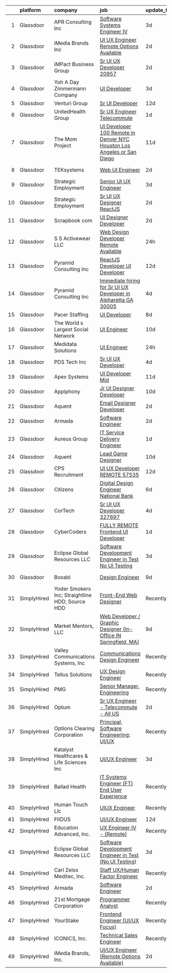 

|    | platform    | company                                         | job                                                                                                                                                                                                                                                                                                                                                                                                                                                                                                                                                                                                                                                                                                                                                                                                                                                                                                                                                                                                                                                                                                                                                                                                                                                                                                                                                                                                                                                    | update_time   | location         |
|---:|:------------|:------------------------------------------------|:-------------------------------------------------------------------------------------------------------------------------------------------------------------------------------------------------------------------------------------------------------------------------------------------------------------------------------------------------------------------------------------------------------------------------------------------------------------------------------------------------------------------------------------------------------------------------------------------------------------------------------------------------------------------------------------------------------------------------------------------------------------------------------------------------------------------------------------------------------------------------------------------------------------------------------------------------------------------------------------------------------------------------------------------------------------------------------------------------------------------------------------------------------------------------------------------------------------------------------------------------------------------------------------------------------------------------------------------------------------------------------------------------------------------------------------------------------|:--------------|:-----------------|
|  1 | Glassdoor   | APR Consulting Inc                              | [Software Systems Engineer IV](https://www.glassdoor.com/partner/jobListing.htm?pos=115&ao=1110586&s=58&guid=000001832b55e5f39c8100cca68c9013&src=GD_JOB_AD&t=SR&vt=w&ea=1&cs=1_eda189fb&cb=1662879393618&jobListingId=1008124615288&cpc=7F925F5888094D6A&jrtk=3-0-1gcllbph4k25t801-1gcllbphkgrhv800-5f85285934e81774--6NYlbfkN0DKYEYS6AaSgPeXyWAkdM8_YPNZv0Ej8KjQCXpwSuT3KKkkWlUbsEXlzgZYSkPeUCm00yh0MOB38QbT_j8qaRLCHH-iJM9khQ8IKgqB--xt4yXyhlaDgfOORlc5cg1RcY_oQ6OHd0VN5ygocgy7gPjVmI6jb6FVmFyBA5GsSYwAuvSSxWz1lsXS7EGa6ru5ZgQI6Wgl1doJ-DTp5N_tmc4rCyoRCF8iHEdfyjtwfd8Hi-iwhG0b6VPVkKMRH0ugDZJ3X7P9NfN0Qk947avNyPr2lM9pSRR5jz873JtzCADxGJcRPjHjL3TcPMzsArgCnEpxcRT0uosKywb8RgVldO8xdwDwbw-nrWlV2ZRR1RHeS0a76Sgsn6qvEQj2UluuAmdCPSpT54ZH70tFGbxRryyS95BXllfFhgGcxFqVvVasF5pZq6Bi-QLmy6lOmRV6Ks7M9xMR5gIg8UotgTiDfgBlx2xY_35Z5EqeEd0NAceFJ5CwZiv_G0xRX7khZ6-DUb8ZjK0vvIlDYyOp_KputxnFELwzmofDXPTDk80HZou9cQw5J95tzHQo)                                                                                                                                                                                                                                                                                                                                                                                                                                                                                                                                | 3d            | Pasadena, CA     |
|  2 | Glassdoor   | iMedia Brands  Inc                              | [UI UX Engineer  Remote Options Available ](https://www.glassdoor.com/partner/jobListing.htm?pos=103&ao=1110586&s=58&guid=000001832b55e5f39c8100cca68c9013&src=GD_JOB_AD&t=SR&vt=w&ea=1&cs=1_a18ea93a&cb=1662879393617&jobListingId=1008126806840&cpc=C4A69CCDBB3B9599&jrtk=3-0-1gcllbph4k25t801-1gcllbphkgrhv800-29ea8a0087b321c1--6NYlbfkN0BBtK8atiSzL1_OKElHOuhC6kZo36AFbA3XBAiBAoXlGMJ-vEY8E62v1FXcS82AH4q20mWkNID3WJ9iddHCZOb5rr_llheV8YFrPG6O8GUjuQLfKP8rXtlo5_jSBRBW3NK7adJZs3JDCrD9HS7blIdZXPAPJSLII1oF96vQ15iiZBe41vBbuPTCEzOzWNyaDcxOqwTl8576l_HM87v_Lc4EMta3A_7neM6yp3y9FikiNmB1CpSvT3O3gVsho6FFdc064QNXTk_KGwDOD-ZP7U5yUcKjrFbItUafFOJtgGJCs3feGBmcLj3HLNy-4iWZjCrKr98LPKcLs7ufd7Bjhq27eIM2GY34AK7HVSSwDPnbwJL3PPrKhg8ONHluuRTbr8C6AKIzUOqb1fiHLWobQu6C8jbgDHgbvjm13CvHIKW7rCb5WzM6oyZl5oGNEi3t2oNrxExJptaCUNsWhmK-KqYbTRXSBfDoFCKYNg42Q3ZAbypdId6ZDS02kvombbpBauM%3D)                                                                                                                                                                                                                                                                                                                                                                                                                                                                                                                                                                     | 2d            | Remote           |
|  3 | Glassdoor   | iMPact Business Group                           | [Sr  UI UX Developer   20957](https://www.glassdoor.com/partner/jobListing.htm?pos=121&ao=1110586&s=58&guid=000001832b55e5f39c8100cca68c9013&src=GD_JOB_AD&t=SR&vt=w&ea=1&cs=1_554340d3&cb=1662879393618&jobListingId=1008126159642&cpc=B076152010A3B66C&jrtk=3-0-1gcllbph4k25t801-1gcllbphkgrhv800-e3dc27c3281f2054--6NYlbfkN0CJbMOVrL4pmOIN70aek35lGUd1VGkUUl9qM-u8TQSK31Uo9iBKa4zcbWmzwKIAH8hoWxJEw3uuw5s822Bc60pNEk1W4gk-T7zzZIu0KIQcImDrJLdppPppL42kkAa_ElpFM6HZGJSK8rhAJniGSUGkkCcX8S6-Od_UGeDi6hl_GtZX_Up1zv3PC8gbMZCSwpbLgXYyS80xLioGClMDofAK_1J3XsxVXvFnGjfOd6_ImtcRsoRMHGiTWg0QHk6yL9bfc9lfWCR7Dz7q_i0n4Vix4XlEJjKuQ7u6fsJ_-vrQD7II2dxo0ES4SMX1luyrigl8vzwxkEEBvbFke_2aKTd42hyaijdpZo_Z-ORcfI1qV82MmmkcwTvZhf65pkAAa7e7l1ivy7qV2zDvmeKhkpttnMMm1eUf4p8BPrWdJpYchOBO3VP8Kt3VKTab_CsJotRJxJ4MQBwBRoOyYsva7jRIpeY48huL4GqF17FEktCMELCtG8qUaWhakLPRPjqsqRGRKWIyyBHtcNuGjDtZLvwy)                                                                                                                                                                                                                                                                                                                                                                                                                                                                                                                                                                 | 2d            | Grand Rapids, MI |
|  4 | Glassdoor   | Yoh  A Day   Zimmermann Company                 | [UI Developer](https://www.glassdoor.com/partner/jobListing.htm?pos=114&ao=1110586&s=58&guid=000001832b55e5f39c8100cca68c9013&src=GD_JOB_AD&t=SR&vt=w&ea=1&cs=1_af228fa7&cb=1662879393618&jobListingId=1008124911331&cpc=7AD1D84939BBEEF3&jrtk=3-0-1gcllbph4k25t801-1gcllbphkgrhv800-00bc64833973d393--6NYlbfkN0Ae6Qmv8rNb3d5rEsMPL_plhvilYeiJERi7JqghURwQ9bq2mHgMGRGPHap0kt02TPh_MGtDEOCD9SPdteRtzgLEwMrOpF2Wm3RJvkwprLJIL39tKhOKk0YLq5eh9HOf5GxwF5CX2n396mpJ4g9zb1LRQXEzZ1GdCBTTr3YTPrjOBB9UyrsuLtHTH4fKg8FXTIk4qZHMYjNEm8QUgq4y6l3HaJqJ_MLA0q-QqHVVPQgPj2Oo5X8eYxzl4b-yQMbjFaSS7wQO-ezzXqqXyrCrsixGboXfJNVDc76xJTKZoWY_7g-riR1sQp5uw7Bpk8WJMk4moDhDOM4lNZ3HOm8YDwFC5xmO-HN5FTOZIUBuxyKHkpNm9SlnltdoaFxvc1F2rGlpVzAQDCc8lXYLPL3k7JMdRva59qI3K0Dru-htsnJiGZq8O8qREpOMC1r8oSAm9LEQq8vLnJg4HgZtO4ENvszUkDL-cKXX24qoOEpjoqETPQ%3D%3D)                                                                                                                                                                                                                                                                                                                                                                                                                                                                                                                                                                                                                    | 3d            | Sunnyvale, CA    |
|  5 | Glassdoor   | Venturi Group                                   | [Sr  UI Developer](https://www.glassdoor.com/partner/jobListing.htm?pos=119&ao=1110586&s=58&guid=000001832b55e5f39c8100cca68c9013&src=GD_JOB_AD&t=SR&vt=w&ea=1&cs=1_707ae95b&cb=1662879393618&jobListingId=1008101852742&cpc=21001CD36CB5FE0E&jrtk=3-0-1gcllbph4k25t801-1gcllbphkgrhv800-15ca682ce9d941e8--6NYlbfkN0DiMBqcaSMT8lrn_viPgFID_2aewekq0duxyJS2DdWDl6I0UnuoC7mcAdBs-ATn3cRm6eeBs8e1a_y_FmckTbC8QRHGVRnxwok0YHeKPN-3eqoJO3450G0hvpcFoIu-sTRnuDG1CupfilPr5Eu7J1JJdE76WCJDUViqZTTIj0Labo0MHkJsM5qe0wDttdhLRxXco_tIQrKJQHmwfUxNmaFK9MV2jKIPbChXwq6DOpwumWjG4mQ9E1BU_v70CU0mY3AJEsIKBZ7Y1rpGHJ5mVA1YMq_tKjHRlKrswgSw3inrsxs2P5Z_5U1rwHx7F4DjTTywIKbw3tFW6AXBd-2h_DFKHD2hPKFUv0gIoItc4nOz2u4xEzgpeeruVOBJoyZPgF4sHk2UUDxIKv9XoCUJtSyUQCW8EFW-UCD-CL-XmsrhcM3Nq42GlX-bOQ59Y0mbOo0BrvfCipyXFrClkJ70Uc_0ZG3g_9MXRbEe2IjSidkXPpq7cLfYxwhURnozdQAK1bS79vuCimT-rQ%3D%3D)                                                                                                                                                                                                                                                                                                                                                                                                                                                                                                                                                                                | 12d           | Remote           |
|  6 | Glassdoor   | UnitedHealth Group                              | [Sr  UX Engineer   Telecommute](https://www.glassdoor.com/partner/jobListing.htm?pos=109&ao=1110586&s=58&guid=000001832b55e5f39c8100cca68c9013&src=GD_JOB_AD&t=SR&vt=w&cs=1_1c41e46a&cb=1662879393617&jobListingId=1008129970368&cpc=42BEC95245890617&jrtk=3-0-1gcllbph4k25t801-1gcllbphkgrhv800-e4ea2c49b686b3e0--6NYlbfkN0C8O9VKdOj_1Zh75e9_CvYhSsWVxS1Pvi5WUWhsf4w7FIc3O6B0uG3ldAQAeoX1gooNFUW64pBL-JdcUd8TNjsabeAZGzutdpSlcAVnZA7FH1vy-Gg66SNedcMn_UdOeuo78QiTUTbtnJ1udm86XnbSbq5Oveo_kXQuE4U2aGVeVYGWJuP1cf2C8ca8s5R7uADkxb21M0uKv4TJ0zyeSzM6Bjs8M4dUN7I0goRwZtGi6wYqsBFsm9osoxk3128ZapypLsLDsFDbUUhgQ7xSxj8ozr_yLBsg_M9x5NMzmeGqC0VxmSI2F9r73pdUUxn48GF8dgFbGOj_1MdQblt2VxfGS09UIbs0G3E4mcb5UzLHS76rXmZjQdBNQR3r323ktQ6kZNnhUVVF5x0AOTvhowc6Xm3W3eBVWHmyciiP37bJGdryQkg7cLstkPNaozOcmjDTnFQUj7cQWQ%3D%3D)                                                                                                                                                                                                                                                                                                                                                                                                                                                                                                                                                                                                                                        | 1d            | Little Rock, AR  |
|  7 | Glassdoor   | The Mom Project                                 | [UI Developer  100  Remote in Denver  NYC  Houston  Los Angeles or San Diego ](https://www.glassdoor.com/partner/jobListing.htm?pos=120&ao=1110586&s=58&guid=000001832b55e5f39c8100cca68c9013&src=GD_JOB_AD&t=SR&vt=w&cs=1_512bd3ac&cb=1662879393618&jobListingId=1008104756576&cpc=4B86475FAF393599&jrtk=3-0-1gcllbph4k25t801-1gcllbphkgrhv800-e8f6726b92f6bed9--6NYlbfkN0BDp_epf89aHDQhKpPegNJQ_ldQpEFZQsM9OcONMGxWx6pU56EKHF58QjVdAUvn2gXgAhQQvxpsNFv6eAEOyODoARyK4Phic_FjrwFHDviMFetDbOW59TyquTTVjBL3ZCApRefvq-rUH1RZ_XYPpbOVIfqSDN9h0qiaegDA5VnZFj29EKaMKA4AsBKVpNYWjIKOP_6bBkn5xUWTNIdD9qkNNnmpx2cx-W3uFMv7p9M0gl8LcXHL8VsD8mRb_iYhOtIJvjgR8w8Hv8hsioEOs3MBkQ6IFHm0huQAVz_bsNupivT2714BHYgKXeGVewyS-hTM6VARPPt5U6gANN15Yuaw67WavzUQ27jwl2WzggHUthMKtmoUDhjwdVl6r9uRHToF8ATgVaXKW-p_GCBtFluJgCNGJQH_ks3SFE-7dw8L9_PefCGpYzi_R7EZc2sBfgSmzQzkOWquYtIUi5L0WnGCDo17RLJcDCVPOJRErli-SkFyk4-rKE8sYoc7uqk2PNh6jAvjK1LUKiXq-TIrU91POzwbRtU54psT5XM7_aUffkz6-25PpAiyvc2wGsGauYV4MHw9uWxZcA%3D%3D)                                                                                                                                                                                                                                                                                                                                                                                                                                                         | 11d           | San Diego, CA    |
|  8 | Glassdoor   | TEKsystems                                      | [Web UI Engineer](https://www.glassdoor.com/partner/jobListing.htm?pos=124&ao=1110586&s=58&guid=000001832b55e5f39c8100cca68c9013&src=GD_JOB_AD&t=SR&vt=w&cs=1_babbad31&cb=1662879393619&jobListingId=1008128118466&cpc=B101C867B3EF2D75&jrtk=3-0-1gcllbph4k25t801-1gcllbphkgrhv800-69407e4a9b307493--6NYlbfkN0AuKz8EBO1xHDEL7V2YF9xF3dC_I9B9i-Zw2Jh8clPMK3KTieKealHQySFBD4L6FvPLUKsshG3upulDULgJBUn2_zA-P5Rky5DMibtvRLP-UyqAnZd-c94bBLyd3M77LwwD53hoNUk456pcNwVKotdMZfnUlgNE0JmWKwjzSlmJvr5PBRd3VmBMeZhJl4baRUcq35U7Che2YLmOwoGLfNRdLtjslkLt58RuGtUIFpgBgoIZ5XV6rD_NVIq8cfDnYXqHOCTgFpqEoN4aV0HMiPOEvVr_fZmHiPLeHHesqQFHVTvQ4f2eG9Hmx4SUZTzcJlIK65xMsUk-_8sYH_GmZ8xkJeMLcyFsB_034Mrf5WDLF1hnukwVlYDUWPDVpn9Dn9zL4CB6zKyfP9W1w1oY3msOdd8ZZ9-gfsN0-jWA5J5g4BLV8ZQwiTi3U-Qmz4n2aGNSktt2MxMjLL6O2XQUzB-lVvwSMfBv7MnRniXlmY0kOvQJlsfBfmmqMrO_vzzfyqBSlnn52llN6Mye2YDrfLqnAzYEzKpLZq9OfuqCk-KImjmic_-znhO_SF_zmqyns2g2gqtRDRVuwniZPyoDKFLmc9jaR6PSwLXcb_qjsxvZIYPgEIplPO3aA1o67U6KaZlYbn3bu3SM5otFipSe-C3bX_25VP4HPNuBzwgK3AU1pP3Oz2xdzTefIbygYujqyNdUbyWFoV6VEHUBZ37XDnIpxgBW5G-aRyD1Ae2pqZ9jrZe2zWdWVGjw2vj2L_ByplH1IwOCpMPw2V5-aT3IrNmHyx6SEq_ZUQb-Lfz7MQDB7hQ-Ybd2VYIgzcD_sf86wukH8Igd8ODfntPZJr3oCimGaSsfhyoO4xtJv4LOdV70oWBhJJTDJBAwxYtERRYJjgPL8Hb8NxpNv-wGP771HuR4EtoUm6XjYTfwIl8DkzGLHQ%3D%3D)                                                                                                                                                      | 2d            | Columbus, OH     |
|  9 | Glassdoor   | Strategic Employment                            | [Senior UI UX Engineer](https://www.glassdoor.com/partner/jobListing.htm?pos=105&ao=1110586&s=58&guid=000001832b55e5f39c8100cca68c9013&src=GD_JOB_AD&t=SR&vt=w&ea=1&cs=1_10a6e185&cb=1662879393617&jobListingId=1008124306447&cpc=FD56AAAF1899B499&jrtk=3-0-1gcllbph4k25t801-1gcllbphkgrhv800-af47989b4d68f559--6NYlbfkN0B-fTUegnOdPWDV05CiIhIi2qlOzw6WOcAKK9Y9LqNfmkdqQGIHGuk22dJTa4a7o2bCFvgCz-a59twyHTY7skW5Pmkq1B-rLldXM9LIZVErflXC8fnfAp3oVcPUg_1-TYZIvAdhuA-aRU82GInxZuJwjpYiyFkp98HOcGuvHRA-2IRRNe64Ls8vJDTFIyfRLePtiTVRd6aHAs-PPCpP3M6J-jPWjG_2soTRPwM0WmLJIHmalTlA8Upsb-5X2avKNh6M2bS2ut1t5tvGxdqlhoVhhxFZvPgHoKYi8mDfi3W2R9sbCLhR2Hi0zLOEeArdQR2KuSkMwEpF5Pu-_96E84rZaJ0aoY-WGRPLKQ6_Ix_SER3sy6dOS48Jq4Z6Pv_ZCsMT9N1FcXm4wPMp2CHxVKjNa1guYA4cPH4rx_NA8pG_47I5rYhn-gNuSjuZgqa9tO1-RKxO42yx83LTNxrgwbIqEsKDP1KMD5Y91U3RKIxHE3Csat-RO9HR_w1cTnP34erS7w1PwBzLsvrffvEMYgSm62SCfzKpDan-VXMKZr4WGi4cQoZZR3bPQtrdHXXxOkpZaMfXfib1lQ%3D%3D)                                                                                                                                                                                                                                                                                                                                                                                                                                                                                                           | 3d            | Remote           |
| 10 | Glassdoor   | Strategic Employment                            | [Sr  UI UX Designer  ReactJS ](https://www.glassdoor.com/partner/jobListing.htm?pos=110&ao=1110586&s=58&guid=000001832b55e5f39c8100cca68c9013&src=GD_JOB_AD&t=SR&vt=w&ea=1&cs=1_66a9a76e&cb=1662879393617&jobListingId=1008127201025&cpc=39721386339D0809&jrtk=3-0-1gcllbph4k25t801-1gcllbphkgrhv800-10e7346e5594589d--6NYlbfkN0AEgitr2lGK9-2Owk_bCXKkX9ldcvmrRzAzunryDtq0mgDhLVKVGwIDjzzzoVm5zY2akHQKg0eyoOGLoJYK8fVCB6jso4MEarQmmbx_Elax6A0T7qxnodN5M4Z3ek9LV9lx3pQUxqaX5c5MEy0I6X-ied1_QyqGEshe1rZ06FkEM4sRszpcXbcOqOguZ0RtIX-7D2nkCDCXnGeU9ShO65GlNUkwkLte3xTk0lfXVP64C_N2Sge6B97TAcjR7LgxFZBmT8Mmq0hPFRJH8106nDRsIHyuTmGyRT0bzfD9SAobidwzL6myZZ8-_jwOSGkrShCCy01UOsH4BeidKkwuVDpVaM0Ld0ZnmgDnsktThJB7fg-CGna1jO7B1XcIgx6FKMor8U9wSJdp-o4gThuDk6WuG0XOy3Up1lzORHnzGvjJHwatuhlibdTPoFfzkCYKjkp5pi2gLP4ECTdb08rWHTPH6f_dpzYm6C_pAuJEWGW39RAX5fhDKmCCYnh7nNkLBxLAPm1RtXMO7F0wujRIX7VBmBEZo_jkCpkThtS1lkTya76uj5mA-ciKei8CnY7Rxc_x5i9Ug0P26g%3D%3D)                                                                                                                                                                                                                                                                                                                                                                                                                                                                                                    | 2d            | Remote           |
| 11 | Glassdoor   | Scrapbook com                                   | [UI Designer Developer](https://www.glassdoor.com/partner/jobListing.htm?pos=106&ao=1110586&s=58&guid=000001832b55e5f39c8100cca68c9013&src=GD_JOB_AD&t=SR&vt=w&ea=1&cs=1_5bc3c8c8&cb=1662879393617&jobListingId=1008127117355&cpc=61E17551093C17CB&jrtk=3-0-1gcllbph4k25t801-1gcllbphkgrhv800-c37b86e09c42734d--6NYlbfkN0C1yppl-0ekVUoPe3ZKhKQjCocelex8BczS8oiB1y4H6DeepbMPS1CfVuhEiwkxvND-AJpum8prl33x0-Ufp36UFK9TMs8BSyOON6j7qxpSyOEcFAp-ZjUxDr0DBTzdDtEb4t-Z3NZOPqvaCV_HD8w8vrj6u6sytNpt0rLlo2jjKHUF5CVexhoC-qlce9sxYZckN1Tpt8I8TGaISQ4Sbj_CVLJmie1YvVAJ0rADRghGuQtnADxR6T7Oc87K5XoXrw6jaldBn_I0k1oY7r1T9ppGK1_Cpmwnt-Dhha-6xQvEUPxdBf5P5El-iP_Ra_NWkQKP2FQJmGxirngYAE6JsCZxh2bksXOiNg2Ql13Zywr0z2m40DvTThTNw8wFBxkIODRKmDVnk0oRkxhxiE8eaIYreoxRBXJg1rLGQaV3yjm3nG6xnrbZ8vw58eKBCzQdO-LmrC1dkj4OtvHTrqsFp5OxEg9B1Fs-mghux2bh1vTMRpAWzEpFzyt9RRx39XQebotbUvhXQi9BYQ%3D%3D)                                                                                                                                                                                                                                                                                                                                                                                                                                                                                                                                                                           | 2d            | Gilbert, AZ      |
| 12 | Glassdoor   | S S Activewear LLC                              | [Web Design Developer  Remote Available ](https://www.glassdoor.com/partner/jobListing.htm?pos=104&ao=1110586&s=58&guid=000001832b55e5f39c8100cca68c9013&src=GD_JOB_AD&t=SR&vt=w&ea=1&cs=1_89b767d7&cb=1662879393617&jobListingId=1008131212019&cpc=33AFB7EF5A21FBC5&jrtk=3-0-1gcllbph4k25t801-1gcllbphkgrhv800-e77e0e5672b8281f--6NYlbfkN0Ajr136nt6A_LHOZ7dazkZBMRVGXfFx1UH3hXSlGZi78qV2vh4IIPaG56QxCFgA56BicBY0oInP0QPYJd4kFVbc7huEHz1FXVqLxP8gElzXxfnWXkWC5Tk3amEWpKQOdd2DP_B235foqRfXk2sCy5zcr5ta9uztYyWr8zoLSfktUae741wAEOImCxf8e0o5q_ycQgCe-ixKA06BIbumOe5BLPPJtlkagwve9y4va0OfsQAKsxCenDo-e0egBF_YeVmTaHsb1PpDIepWaGklRN9yzFx4zzb6O5tzqeE2mnZqMxJ7wZ12yL69HpfRGp6VS0rM9PiFgwjnopZ66u6_48shPgEEV0A0MHeZEgyVm6CKIMDAOMbcat7zPvY38xZ1tXSd4acFDJfcKuaWMWvum2wsHkoKDZMaw_REY2JRjTLheyWqK9wdbW64r7NvYhZE1v7b8c-hIGV0B1q0SVK1-gZSqrq-N20z1_-a6hnScQyiVADqNCfSTz7Gx1k7Q3xqnEZvOkIGsLWeAyVj1xUaw6qihpKLATNrCaSeTRbW5jJ1kwXiHOllhlfson0a3eHtrsE-UCBm8l7C4vDFSB0hPGOg-d7CIRQHtGd7se6I0-MwkPqkv50LbPAxV91DWjcnIfmkJ7u5wLMNCpNbe5IOpExJkqC5xqB5kbrgV0r4wamtiDLe_k8vYkOEzMVSk0VoYh-iV9oLYbJZ5eCgIo8J2J_HKfyhVMBsJG8MrZ4rv99nvG8NBxUmNb_E167Bv9Dit8YWBY5AOOBRzw%3D%3D)                                                                                                                                                                                                                                                                                         | 24h           | Bolingbrook, IL  |
| 13 | Glassdoor   | Pyramid Consulting  Inc                         | [ReactJS Developer UI Developer](https://www.glassdoor.com/partner/jobListing.htm?pos=125&ao=1110586&s=58&guid=000001832b55e5f39c8100cca68c9013&src=GD_JOB_AD&t=SR&vt=w&ea=1&cs=1_3992dee2&cb=1662879393619&jobListingId=1008101513944&cpc=0C139D4CAD5A6DB2&jrtk=3-0-1gcllbph4k25t801-1gcllbphkgrhv800-7e5994efc948bbd4--6NYlbfkN0Bjic9BpODao-m9BEup4myv2yv9o6hanv70kCRpjMjSDb0tRlE4H9I0NFhFwwd29vacjUhts14uyy3FPHW9clAqx-6rf85ncZSsplbqKwLs8ccP2l_Vc05fI9g9Au92KSFGwcX65EwuorD0n1Jr02-bIbXCEkonBpC_25o9TeWXSGikxYDutD_LIa59IyL48856eXXqpQI0dypf9poiUi6OK_sxPz551vUuL5LwrzlBE8e204M9yIZXJV190aE9_LIyC_1YaYmc4zhwpHHy5UTAY2ARd1GTq4YTh8Xyk3RZZekicxI9Lrx2BtbfIglEjVoKz_mZduR61HMUgd4RCoK9Xh5QdUv7PKvmGmk4yztCa_Sb0xUrO9gJliR8ZMe7L1JQwda6PWk1lXGZh3axqDKaWzZUxSfMFZD260i20aPup59Jaz9G-ghLKi70XbEjcy8bFsQJEYjAQnZ3Z0t_GU0pNBxIFNlLucNKHEl0Wefn6Q559q_e8aGo1upc4Uco-78-BcmS_mYin835wTXmt-EbUyaFjqawexZvuatywVNI8u5aMPKDx95tmcP08vzoqcvdq8fq3j37JYLteKeTUx4GrMmW2zdpSH-ehL2VWFIVed-bWtUahX5j8UvyOt3uR_Pi7cHwu34C2Oh76gOZ1pjDGB5TcKvnMiyJMBy8zbfBBpRZLhn5ld_3SBsza2YIQeX7pWq9xQFDIkoTIFA28MfXTRy00EJHjgy7H0MsTL89Ky__jENPtFFvTBbdT2F-URDdjwiZrRSXCvdOyXRJeuuZnRA_UWz6w-TzUvk_tagN1pwBg--iWn5KvGuBMcbvx9uq9eYT4IsL0MItyss-Uskfd4yMPzo7KmqfcWXy1s7K6iHZeRZ0arEY2tpPaR8Q-oWl5pXQagg12RUrBb5KFRVMheQbvMxTQABxB69XQceh7ghy7WH1Zrsjj8QZBmV2AXCo9iNjSsEX74ehwh4jpkaPJVgRJHsfoGO0enXa3MsNFGXZ6fdmN2ICK_xFbG3sS0hcSkwHJnnlclj4SBfmfDef)                              | 12d           | Charlotte, NC    |
| 14 | Glassdoor   | Pyramid Consulting  Inc                         | [Immediate hiring for Sr UI UX Developer in Alpharetta  GA 30005](https://www.glassdoor.com/partner/jobListing.htm?pos=130&ao=1110586&s=58&guid=000001832b55e5f39c8100cca68c9013&src=GD_JOB_AD&t=SR&vt=w&ea=1&cs=1_5014016f&cb=1662879393619&jobListingId=1008121246038&cpc=F41FEAB56D215062&jrtk=3-0-1gcllbph4k25t801-1gcllbphkgrhv800-8ca2f996752ec52e--6NYlbfkN0Bjic9BpODao-m9BEup4myv2yv9o6hanv70kCRpjMjSDcmmrD9YS-C3R_lih55CCkbxJPzaLXuK1gv-nPrhMVPNuxvXJw3YGPwiwBSjA7pQ8G7-vMBLKnvqwFqLXDzz7TFXxpu046ViJGbTLzinmjJtqW3sx9HoacoZpwWyfTKeQb00ys06ubjnQQWPxcEdqWVEMJVdNAfE-Q2hsqseNbrO1FZDokE8UBCBUWWTc64iMaT2JDDV10NI86RKWMieiHkHNFdm6-gs5Lwc8cPD7eRrLIXAV3nlwgnLUs_AYlxoQeRTlc_IFJ2PZmo8kW7U6kNdEF3iaAjvd598mf59kCZo90Ol0CuPr3QpfOg7wjhvC-tW3RbTZ1U_WOvHWrZJYb6Ie9f_51tXffBu5YCgOpu6gBRoQf4riXNHJOkAxkgl7Fsv2flb9eRUzd2nqa9tfUKP75ULDKsRLaiqUODtKFOWc31pvtuWPjt282oQ2DALHoqDWHlZ9XFIL1gTv52YStqJslWNAFG28oWxkNdGVx_8ghx4-SLibPD45mHnEacAq8x8jlpmfn2ir3SKJsdLsil4Ngt4bujiLCcG4KLe-ZszN6FOU1Da64FMFYirj9YRMpJuTx-LJ7_YtVzYjbH68JOTJ9P67muzwOTMnWt1RbJhsQWWEyxdmP12IwHsz-f5W2QBy4UuSFv-Ht48JnCBtSKlIAFgyntH56-u5jYgUTu5Bl_1FUhiMP97GiTEv6Sy5lNHK9uaq_5dvFuPilRKITa7pkLf2B_2aIO9Fdu-09NAYnSVDY143GF9HcmWgggNO7S54Hvz67EcheOQtQrmQs0J49mfDFmxpJ52O0AD1ubefBRd4bnhWkDr0nyYFlxybAGDM4rbGDE3Mu9OeOdveptdfZgQ3E4Rby2RfA0IwzOCSZrQWpa0ACFk7tIFvQgfZjAeuGD_L0AhJ9e0eQJKgTckyKPY1pcip_ynd-4CZw3Qh5kFxS_CLyid89fvIqB3MmEIrGbuIey_5Z2a7mX7j8ywqZX9Db2GGA%3D%3D) | 4d            | Alpharetta, GA   |
| 15 | Glassdoor   | Pacer Staffing                                  | [UI Developer](https://www.glassdoor.com/partner/jobListing.htm?pos=116&ao=1110586&s=58&guid=000001832b55e5f39c8100cca68c9013&src=GD_JOB_AD&t=SR&vt=w&ea=1&cs=1_81fb92e7&cb=1662879393618&jobListingId=1008114119706&cpc=8795CF9063CD573D&jrtk=3-0-1gcllbph4k25t801-1gcllbphkgrhv800-e04a2bbf56041fd8--6NYlbfkN0C9NbM5eTIyBy5lsQEfjp0LiR4ZnSOO0g4plUqowSZMmwKNhg9sK_ssyMkRY9ssskzYgCjX76_a1qZmWpJpmTJglvIZMMqRPrift8ZTRM42auXjUEe_Hr-AyZaFYpcpKlSDUiC81zrV9s3yIfG7qlRr5tJRI1kdiWCVgGwpUMw5-otzwkEcVBkpym3O5wvMBNH0KLcDlQRppKPW_6KFojxIEaB0CdpxY8e8BYL4zuGIRCR21R99g_yS6Iu3rey9ClkMuvZFPKvSy5zs3bIKYbPyngHz7RfaUhs7YvCoF_DjPhaVyAgLbfcKYHlVPqv4NU57SGcDVWI9eDeuqOIXRuGmf_JlVQRBX94F9VRRytMpGDzZhLX6IQVYsTpjxnQkRt_JKyqw1BqtramfysRa5X-eIVTvdIUsl3NcWc25AJdv98GmMX3jT9oOV8c8YREBYaRPHPbmZk61iQ2Brb02IqB3CP553cweIcSoKFOq6YYRNpbov69GLndMB5n6TiCLs6c%3D)                                                                                                                                                                                                                                                                                                                                                                                                                                                                                                                                                                                                  | 8d            | Remote           |
| 16 | Glassdoor   | The World s Largest Social Network              | [UI Engineer](https://www.glassdoor.com/partner/jobListing.htm?pos=118&ao=1110586&s=58&guid=000001832b55e5f39c8100cca68c9013&src=GD_JOB_AD&t=SR&vt=w&ea=1&cs=1_804dcb1e&cb=1662879393618&jobListingId=1008107325704&cpc=6FC5BA77C9A4CD78&jrtk=3-0-1gcllbph4k25t801-1gcllbphkgrhv800-b0d1d05e3f9e914b--6NYlbfkN0DSgjPPcnEdvoK3uuxfISLALE6pB1FR7YSHOr_tSg5_QGIhoz_2VqUepdcKLBLI_zRC1ifvCFz4IC9M3K3yzi4LSEqnxPFcKoVN2ufIuoXP-IvxLw5B3LarhrY3vGJNFJPxPWXQ0SXsg7cjzARpfxY1j2ZZzyPhjU_M59m5a8uGmakB0If0jB-JfGOAwBU3XgOiBiytaNQfpNw8u5Qldbsnbdj5ZAtQvM97IgCHAkdqCOVeRNWGbyACnrK7U3PLZPlSYmn17I5V26jTdbeRiX-raxpF0CBHmgnnK8J9tB6OGdYflAXO3yWGr4hGnlgHz1eoEuPrYEuF9e7bJEZPFy-ldzxQYFlOhU7J2IybJRLMXR8jbbXbBOgJF8eqUbGvJjDdZ82RuBPwl87f1IgzkV08XQ1i38FOCZFTlM36y8OTvBW0rD2lgn4mdptkG0UosG5ZmeMjSi-0B7mpGw8-DMeAb1__W4Niu7HBK-BB1AqURJ3hiq6iv-0NzALsgf5cli2UeElqz_XzwVnyt1ny8pSopfxeuO6P_G7nP7LVJ_L-aoBvhWZEGfKcVSdYu9O41dJrdE8vHQ15Z5hVlAEW_shj)                                                                                                                                                                                                                                                                                                                                                                                                                                                                                                                 | 10d           | San Diego, CA    |
| 17 | Glassdoor   | Medidata Solutions                              | [UI Engineer](https://www.glassdoor.com/partner/jobListing.htm?pos=112&ao=1110586&s=58&guid=000001832b55e5f39c8100cca68c9013&src=GD_JOB_AD&t=SR&vt=w&cs=1_75e1aafd&cb=1662879393617&jobListingId=1008130982237&cpc=217C45A42544DB93&jrtk=3-0-1gcllbph4k25t801-1gcllbphkgrhv800-6caede17eba0cffc--6NYlbfkN0DG4ntHtB_rMsnfhgmnSvK2brktLme1L4SiDeJjQ-izrVOLqRJ5-yjE7k3D6lhaa8_Mo_teH1tSdfzsc5gpEQWY7tSB4MuGyGC6Kjy7_G_7t5awzJZBzZhgYiCzzSNw5NoikIuB_rcon9wtYRp5mwG2WXBffw3nKSJ52isLVgLlMrO2BLiIRU0THgInFCjAgWgVH8tW0Mav417RfnhqGLmzNyfOMrrbvmWCQZ_068B87BfaMPN2p2ZAgKnTtvcN_9GDC2suYVqh-nXg1TNjoo7gg0nRFpXc5727NOxGtqKsLPerhH3zFIKgCZdjZAAfDZ2lzYx_cxI6UVKhq9kmc3ii96oS__5IJnjruAiGhollwj9qLbOAy4jNMQPjPqKwqqLO4iCgHeay4uGtsZ-Q2O806-42juuKOJYGtNwIAwI31hSARE0pjLsFkYL30lnW6Teif6UmDRwkWSsQEzOzyIb52o30bblE4tgfhJ9N-Po2bhFSRvQK5h5IFgf4q1Ye-1v2NQ6TdWGm3sU1UozjdpuFQxQQ8R0DoSQkDz4v2HClgS3GvqiSxJfn97SNiCZVS4WmkzVMMQxBS3OWtvqlyNRDOdWhrP0suOMeVa6bDjbV3c741Kzwo086voX53XJLTVHw1NAmVdqo11Uc-8-8Yp3AT8farPq-FvwSO608hMAyGU5wTnPQS0asT0oCGRF7EUTo63JycWoRyxAEC94GIswWAwosKFkVQTbGsELuXlnta_PumdERv66FZBd4MF2uXBl7t9OxxyblP2XhAP3S4cuY5O0Lh01HFQCVqp_LJMh2prEOGhUDRkwfzsV5Y69VEOiNWKMe1xoXXmtzFbIVkJYXXYOcbVx_vDqNFALWYpuey6IhaOYdJWE_tfpl2KWhyrF6WCDamSMezj2xyrPpcdP_f2kvBQOYRAQFot7Up8m17RXKHj5dDyZgjttqkxM7XQ-0u6Yo6AlUdM4fZz8DnSwjGxBbvV1j0_Ndam2Botx81Q%3D%3D)                                                                                          | 24h           | New York, NY     |
| 18 | Glassdoor   | PDS Tech  Inc                                   | [Sr UI UX Developer](https://www.glassdoor.com/partner/jobListing.htm?pos=128&ao=1110586&s=58&guid=000001832b55e5f39c8100cca68c9013&src=GD_JOB_AD&t=SR&vt=w&ea=1&cs=1_584966d7&cb=1662879393619&jobListingId=1008120969853&cpc=F4EED0218A761C36&jrtk=3-0-1gcllbph4k25t801-1gcllbphkgrhv800-f51ddec50bc136f2--6NYlbfkN0BLQ6hkz6GMEPsiDV6dZwFY4wMBUE_AioakCFmtqBrqGqP687vd9SjG831nUZLdlECPTnuWykHj048NTSE2wydYEucppwiAWMv54WVSoC0SEhIfPHKvNGzerYj5fOzDF3jhxqp75w5AHhxRNwWIxoIev40GqItq8RfP8lFk7OYvepvBewn9qQZoP3vFq1yS64S819A8QymijvLsPeQ8r-68dVn2aXuZedqSFjA4WOms3cLN9ztNeytLZgNZgwkdLQAuhGjGZT-H9BmH3CHLGKhxiMs0Xau4M_J5SHtyLcIZmbqhcLXL-HTWy90OCLtmOS26twLtKWvVONqfRnzRV5mdB66dJsf8_XGPSIyBpWK3KSCLvIBFZNHUGBSoKjZDJRl_oWe1XR7viprCrMIVC2WmYHYmzWtg97xWCR2A5fxACLi42ri-s7KBQxcUdIWoTcO-KEuGqrxiCDcS7RCDJdALaB_gih96nMSJZANVoa5hxcPhSHVq4yuQS4DQ-xAvf_OOIw4iH88lnlXhJ19h-op-Ob-b3Ii2A8ZjV_71X2dJ-w%3D%3D)                                                                                                                                                                                                                                                                                                                                                                                                                                                                                                                                              | 4d            | Alpharetta, GA   |
| 19 | Glassdoor   | Apex Systems                                    | [UI Developer  Mid ](https://www.glassdoor.com/partner/jobListing.htm?pos=126&ao=1110586&s=58&guid=000001832b55e5f39c8100cca68c9013&src=GD_JOB_AD&t=SR&vt=w&ea=1&cs=1_ce8d6662&cb=1662879393619&jobListingId=1008103965805&cpc=654405A9B1E0A9F5&jrtk=3-0-1gcllbph4k25t801-1gcllbphkgrhv800-5dce538ecb726413--6NYlbfkN0DqWjE27Bj7wQp7zwejGyju2OyxUuq4SEucXSyN07WCWejYvQmJsgF2DYF8Y-TYieAlU8PVSbISUhF7lpF9hIR9D8Tbc4BgQe_tApPdmEHm-ZZ0ya-JaVivndYxbg6-TN7snSztg_i3mb-lLhFGNzIXi5IywxE1IsQ2AA465r1JhBZWpUwpFY7LhD0yHWmd8kAz54so4BSiSqEkQ8qY7dx6EjZKLpJk5zzqry-d6t7y3ZfJf798u0OLiN0DzAihbu78Zn097dovXIXiLi-j10LuP92UM3rSDl4Oz411qCIihumpY9eQA161fDct1Zlrbe5hqAnbNF3Bc8DJJ99jrC4a2ARUAgTJ5ZzOVDskyI8CkP7UZyhLJcwt614JK4VK0s0V-5COG8cZ2Y_b37Sh2gcz3b6aHaswJ1rjOTxfOYpXGrjANaAW-5EqGaC0TNWLznv299CkXqrbdOiZAKnijRlBW8zSbjgoBwG9FCSELc79EMcxrpQ3psnJ6H9Ka4AZvk3EQDqbNLnTBLXNqcdWwW0Whc6SAscYGHvgtC-3AdkSeEPOlHussFK8N4CblBplzwRsSRdNYoa889PlN-DUZfFroFm2pf6JXbaRZj1fyr4gtmheVt2sTYCFD0_Z_6WW6GI%3D)                                                                                                                                                                                                                                                                                                                                                                                                                                                            | 11d           | Reston, VA       |
| 20 | Glassdoor   | Appiphony                                       | [Jr  UI Designer   Developer](https://www.glassdoor.com/partner/jobListing.htm?pos=111&ao=1110586&s=58&guid=000001832b55e5f39c8100cca68c9013&src=GD_JOB_AD&t=SR&vt=w&ea=1&cs=1_7841e219&cb=1662879393618&jobListingId=1008106905500&cpc=FA84DF7EA1EC2398&jrtk=3-0-1gcllbph4k25t801-1gcllbphkgrhv800-ace4701ba98733a2--6NYlbfkN0DBc7w0xclGgia4rxR5d721pIg1ynEBDV_Wu1axbExK5d0pbSc7c3t6wMwCdRzWOG5gAiI9DzWZozo1Hs_dX5xFBK-3mPdmWahEd8iOAY9Y4S9YneM6Xl_nYOCUXvbXwOJj2Ds0fi_QRx_9l_ZfSqHqnCt5_KkPwgPFVZdduwuKrjoxYKHndxRL_08kRAVw_BvsEqWzXuv_kgpwTM1JcvlsEaQZdnEUz6crwuuDqzC5XEQqvwwAI4XOcypq3pKPod9jd8WU1hRcs2rtGQNSgoDmcJj5-DgystmH4YJyR8UfI32OuxEvbTIGN_y0Nr4AfjizSxvavUg24TrFa_bKDYgTvoWTl9gwieNBqDQQZX9p6WiPB_wy3zh8k7fQzlyQngMTebyJxGSrDlmY2XxjUSZhif05bUpKOWopQjLetxR0D7O4GGQ9iexVQ3yT_p_YzAm_ZspZtZwC0ohVBqDmOqpEDa5bJ2bCGLeO05eKblhELfJ5jyoPEXL5h4_cwcDwvrrx3nGPCUHXy9huQiodTJ2m)                                                                                                                                                                                                                                                                                                                                                                                                                                                                                                                                                                 | 10d           | Chicago, IL      |
| 21 | Glassdoor   | Aquent                                          | [Email Designer   Developer](https://www.glassdoor.com/partner/jobListing.htm?pos=127&ao=1110586&s=58&guid=000001832b55e5f39c8100cca68c9013&src=GD_JOB_AD&t=SR&vt=w&cs=1_e7c28442&cb=1662879393619&jobListingId=1008127103959&cpc=7F6F94E2229B3AB5&jrtk=3-0-1gcllbph4k25t801-1gcllbphkgrhv800-d728f7b1044b615c--6NYlbfkN0DMrcEu7yrtATojKJA7cEzGQ3FdRGWLh0CZQInL4ECGI9gD0Wolx9R2v-Aex0-GK04LMXPURfGGnNi5uqQzFCg0hF2TYxmKGToa-C7itZzGO5PLQDVPaX3gxMtS-lBcSLPRUoR54mHyaQGwU7jJFUzGc3p3xB49LrIbkPamR03ue-D46uRtfHdy3I8wpZ73INXZHaR7uPSasB7fmKLrtM61155TX2mozOwHGYP3usaaqANcyw5SVKrjAAoO7fZM_iuiCAyavGd0QZfYYM_2hz7KXscCpqeOKD_tXg3QXHhFZILBodBDNa0b-1yj-r5gfqSF7-8JcTHjFqLgcLFB1ir6RCuV86LGYkn1s40Fz2ZpY48WeR1SeOFs9AgelDI1I4mi49gXhbHY2FYlbovbooC4ZhnMPMVrNLaxzxf1F2FoR8gKTJy9a0D5w_uzl2SUryuF2-MzxAP_oA%3D%3D)                                                                                                                                                                                                                                                                                                                                                                                                                                                                                                                                                                                                                                           | 2d            | Richmond, VA     |
| 22 | Glassdoor   | Armada                                          | [Software Engineer](https://www.glassdoor.com/partner/jobListing.htm?pos=102&ao=1110586&s=58&guid=000001832b55e5f39c8100cca68c9013&src=GD_JOB_AD&t=SR&vt=w&ea=1&cs=1_dbf22403&cb=1662879393616&jobListingId=1008126061247&cpc=F41FEAB56D215062&jrtk=3-0-1gcllbph4k25t801-1gcllbphkgrhv800-d33e7825e2887bc8--6NYlbfkN0CtI8A3BfIRcWGV3-_GlBEla5W6J51CR4KEa_NuODiGYZIHIosBYaVJ8JkkW1111tKZhdLGFcZ5unB7YVG4V1AQfet_29TMBPC9BUXEEwFKtbGxA7gSmyLal88_wDOEQwKVMkmwNo29JVZUxgAcmLvWxoqHAt5jiySfu5UOHfsNOTc5Lu2gIRQEQgcEFIfu5PHOS1OfJOJcFGSQ2oewNHKLJuj0YWWRMbTeMUyaQTI5nT4Pv8gAnJB23jCFSN6_qnKjYtm7WxuLmc9VBIPUaet3HmR48CNHC9LLyPQh9tb-oPY_YoFEKNalhtTe7mBEYsg6suK-KMkFWWCewJph6QEgwhMEKvE71gjinhWd8F5DfHRYfA02jJ3K_V-oWUyWOHl2CZQMXh_jiVI63rP2t5y_dJqp7UA4wNIUxCz8hT2Ae90IdTHF6rOyqRg_8vKqBvsT6WGjr5Ttmwdsu5IAnXJ1_io6b43qxuD_iP-22UKVHgwk_4RiNmNqt7yH7JTPvrM%3D)                                                                                                                                                                                                                                                                                                                                                                                                                                                                                                                                                                                             | 2d            | Remote           |
| 23 | Glassdoor   | Aureus Group                                    | [IT Service Delivery Engineer](https://www.glassdoor.com/partner/jobListing.htm?pos=117&ao=1110586&s=58&guid=000001832b55e5f39c8100cca68c9013&src=GD_JOB_AD&t=SR&vt=w&ea=1&cs=1_abb910bd&cb=1662879393618&jobListingId=1008130347863&cpc=A0637F14311B9419&jrtk=3-0-1gcllbph4k25t801-1gcllbphkgrhv800-28e07b5b789911bd--6NYlbfkN0B5eA6Qw11BI3zueTkb7RvZLDHEiPQEsT3B8y-v11rxzXLX5dtvmTCQ7cQX6x8dWVx5d_io1XoCnbpEIikmcMAsEOrtkj3kHIb1hfok0AXbAJTqKwh1j02sM1GWrL08Q5iYdxBADVYTZACySVkUzYIwwtUB9gZtHeupQOReuk1oq0hXW-ld9o_9FtGqJce0Al1uzExuj42B7oyMcivXdrSzXEEdZ1Z7NphD3wXgZKBEasPPrSozdMKvoALwk8oyWollu_hONrvWvPnkAHfv4GMzAZUbWcZq2n1K58HC_8AUFvaHJzFoYPOjpAL9-rhShS_MS7q9IIuX8QTkXRwn-cb8_v4N05Omgscqp6Daqk1yYvXPrnh_qohbzBqJ77AjyBE_LiX6jcr7O4-RGvwVnhA7Ka5Xi7Yu5bjy-EwTQNMT6jrvVInYKfyCmRRgC4erHVCvhjnpu71obW6SeGVtJ3s6IaFHQoK7MiHHvEevELiJIu4BH5g5_fwtFF4M48d3zphhhwpODy6l0PFfy3dY-0PrWnWUJ_RnfWw%3D)                                                                                                                                                                                                                                                                                                                                                                                                                                                                                                                                                  | 1d            | Wayne, PA        |
| 24 | Glassdoor   | Aquent                                          | [Lead Game Designer](https://www.glassdoor.com/partner/jobListing.htm?pos=129&ao=1110586&s=58&guid=000001832b55e5f39c8100cca68c9013&src=GD_JOB_AD&t=SR&vt=w&cs=1_2e13342a&cb=1662879393619&jobListingId=1008108310078&cpc=654405A9B1E0A9F5&jrtk=3-0-1gcllbph4k25t801-1gcllbphkgrhv800-0ddd2e219487aba8--6NYlbfkN0DMrcEu7yrtATojKJA7cEzGQ3FdRGWLh0CZQInL4ECGI9gD0Wolx9R2EDT7B77c2cRj8iidoX7eQVC0t6PEugt0eB5PzpB2fgoj1__UV7p8RAaYnSo51AE4ZzlNz3TKJDGRSzEWwS13w7v4UZFRIghbTNMFFynAV2bLsPd0y1kGH9_tIp-3K7PtMD1dXrWBcvGPX6OkzpLHxURxL4nNQ3x3ndZ3LgdTFKg78mbWBjunv4bbVuTkLZUIXn0JLJeb_ZN2QpJd7uN1_AwVk3zSNxcPCbKEkImGPD5K3z_5icSWHDBtkd4SenlwbZufAPZLXj90VsLijELYAYnEkdbeahO3nMeYiy-hmilORIanF6CRUwl_OEnuReTII3O7TrFuUwCZOx9ChmuId2eaRtXFtMVnfhBK4rWDsFZ4E3ls8C5dG_R043CSRZizMflVFAW0ea9Y3kuGydCIWUFhirMhBsLL)                                                                                                                                                                                                                                                                                                                                                                                                                                                                                                                                                                                                                                               | 10d           | Remote           |
| 25 | Glassdoor   | CPS Recruitment                                 | [UI   UX Developer REMOTE   57535](https://www.glassdoor.com/partner/jobListing.htm?pos=122&ao=1110586&s=58&guid=000001832b55e5f39c8100cca68c9013&src=GD_JOB_AD&t=SR&vt=w&ea=1&cs=1_88a301cb&cb=1662879393619&jobListingId=1008101570635&cpc=1160948BCBA38B5B&jrtk=3-0-1gcllbph4k25t801-1gcllbphkgrhv800-01ffb576e5c5bd95--6NYlbfkN0DgoHcTH3ZibdXDbE1VvvRa3XowIWs6m5qI-FjqauRle3m8kONFkUSrxT8FSUKqy7UuSwcgAQ-qkHLdceLQEfzk02YlSVwTq4RVzanUacZZQP9LGelOizyao1UJ6tCCpK5S9yLDBGeAjhshIhXNcq5zna_AleGRj1LJWwOnxP5y8BaciaH6hT9eLa_eX8EN_9Et0OeGWjl9Lu_NisdqY9HLP9YvStxgeFRkDWiFpYXk0s6pVpK-28wqvE0jn2minDUDlqI8TMe7bkjyDxCalkl0qZ_fkhSe5Q29ELdA2Fw6Mxh9CN5asf-QiBCh2drUGriqvNOxtG1eAF8mda8UaQ0zAorRiD6TrzYe1TsONZJ6bPENA7w8i290sB2vI4Y-QFYEKwUh0J96vx-1OPtDzvAHPYspGVAwshaNqypbQZ5BgJhNYdpkfllLIK_jpH5K0aMhMUfjpx2kg_NiymHI3CruG2mhAAynXkM%3D)                                                                                                                                                                                                                                                                                                                                                                                                                                                                                                                                                                                                              | 12d           | Syracuse, NY     |
| 26 | Glassdoor   | Citizens                                        | [Digital Design Engineer   National Bank](https://www.glassdoor.com/partner/jobListing.htm?pos=108&ao=1110586&s=58&guid=000001832b55e5f39c8100cca68c9013&src=GD_JOB_AD&t=SR&vt=w&cs=1_d446a76d&cb=1662879393617&jobListingId=1008117162862&cpc=FF950A86FEA5DF54&jrtk=3-0-1gcllbph4k25t801-1gcllbphkgrhv800-d5742dd0b4046f2d--6NYlbfkN0DbY87xTe1ZMhhjQ9k8R965brWLRw8vo5R_taDvbDEPJosh2baWXLp0-tsj3dishX0-QKq_KNsVNIhsoDQMlziBxX0wO6PqHUrp26iPWcUHKeXHBBdOaeKyGhLMIrb8ti5dl7UnjCYYPzL0aAoQgkq18DtDnIwIW2jeqhHWZO5_yBnHd_yN8-hurUJKdPetBokbP_j06A7akNcopu5bj2q5QAb-ZWJBGttFmtMDrL9U5iQq7f_R3hAfTT2IciVZ4sYc8FM1VltiJ3SGpkZWCrA4clbBYwDdO9DinfWS6a0Y8Y-YW_3dk_3GdlTcMzzzkIoNXM-1tycNhw-W6QExqCC3dTeq_NTvDrFA-yRs9Y93vEA8xavgakVwVtonGOzAUmq5_upnNnKw7AV6akx8wZjVugk2PtAnSQTwNzLWJZf0FAxwpnBnTA4YUGFsIa7A_GRcFicLhm2KxA%3D%3D)                                                                                                                                                                                                                                                                                                                                                                                                                                                                                                                                                                                                                              | 6d            | Charlotte, NC    |
| 27 | Glassdoor   | CorTech                                         | [Sr UI UX Developer   327697](https://www.glassdoor.com/partner/jobListing.htm?pos=113&ao=1110586&s=58&guid=000001832b55e5f39c8100cca68c9013&src=GD_JOB_AD&t=SR&vt=w&cs=1_abfd254b&cb=1662879393618&jobListingId=1008120890802&cpc=334ABAF5D42DC775&jrtk=3-0-1gcllbph4k25t801-1gcllbphkgrhv800-7a09d377a31f1c9f--6NYlbfkN0ATCZlh4at3dJuJ3v9QYE_c1VOYF6jG6qQshNoY64OlFFfJ6Ge9uDdK9mSenMIxLwIGY_JXSmf_tn36zR8swh7bA2JfjdcvoMTsM0IICgCqj5iLX0h_3W6WNY1y7iOZsOQww3Y9VN4btUR9sANSd0wzd75cErt3fBrGJmCXJ78f9Dc3IUrjYbQHNLiw-qGiV3n4gmvu95wqV590y_VtxH77orfxzCvvMEIW2bLFizyqVQBpLJvK_q620lCDMo_pZhk0E8QewLMCa5WB8pKv8TC8a7_65i6Rdx4Qr8X3_ca0J1wlAHXgI409ZlZZFcJwQ0N_6GCEljvtPILw2g1ZZYAsbuIy6AkHjXMi9OAxxD3ZHyWi_g0xZ2J0qWaX5EKSC3Hw0NhiQO5LbneDiIKloTH3XP0R5H4nttMai3iAQG5p61y_FzFBF61xjMj5w-1ZFTTxCuY6n7pNxw945w6TtzDQ5al3BB7jKW8wcg1qIXeycXUOxbCA0oQZpBJmjaon_9wmTAkBRHpyJyUZbpbfelLhlXyTMAPUW9hPNhOuntHBtT9Sqih1D8gVB35VS5dK6Vth51fhJHMpcsZli9yNfoMn)                                                                                                                                                                                                                                                                                                                                                                                                                                                                                                      | 4d            | Alpharetta, GA   |
| 28 | Glassdoor   | CyberCoders                                     | [FULLY REMOTE   Frontend UI Developer](https://www.glassdoor.com/partner/jobListing.htm?pos=123&ao=1110586&s=58&guid=000001832b55e5f39c8100cca68c9013&src=GD_JOB_AD&t=SR&vt=w&ea=1&cs=1_97c4c0d8&cb=1662879393619&jobListingId=1008130292274&cpc=F4EED0218A761C36&jrtk=3-0-1gcllbph4k25t801-1gcllbphkgrhv800-dcadf3f7b5befc80--6NYlbfkN0CpFJQzrgRR8WqXWK1qKKEqALWJw739KlKqr2H-MSI4eoBlI4EFrmor2FYZMP3muM2IWa6aK1nUKnZRmPEzrJGyrnJ0wCATICYNKrOoNz6XYIws6NAXKw4galv9mb4jmW0CvbhVI8e-3twG_PzlLdojejIQdMr35NwopFDaJ19zr2-8YiPWqvuV954fUg-ao4v85VqNV9ptuML-30Y28VvofEjm8HLkRhcRAOTTYZQOJ0yf8hfKdh-Bs0GixBodcUFhg_qp_vwVHqlddFNNDL82O5UmRBZ7vwGKiRG3hO8pWQAd3RbmSkwWCgGp1WRH6PfCICflvjlbUNcusvjZawm492_52r-JbIGaYfNhShsDDvljofN_2BylEI-uqaxp5X_5VmRbKLvMG5XBXA42YrBkd8ymlbpTydTACElfppZFDYFgQMHOZlnVrqfE5zMnOTMzqu6NdWaFYFTlKPJ6JNIenhc6XXUMbaJ1T8zY1_WAADdmI0_CRN7-XIJ75e31GgPud8wJRGxE0H9-A2Z94EQnVqG21v3viqg6_C-7AS7zGs9dGq0gySg-SVItp2OIFiNCaXukppS0Ir3qAsceFKhzyczsL7Hf4ZlKfRikGzyRAZeU80ukCsdv9yQrLBDsQl_fwpNXIQfX8U2x0Tund3he3uLUqBUw6A2LSPAMX1IRI-ZmhxocCs0v_ZE9QM2UOu2F3_ET5zZdxkz_bYFqpZYepSbptV1PWu8I2HF0PJqdt3YBkjRBFcCU20RnHXLDl6tjWf5JOFB7lExJK-5l4oI01n2JZz3T6JMV7b3Itfl3_7o6Z1fVN1iHSS4zXLyl-6ZV1YAqgLkG0yaLTeh4_1tsEztqO_IE2H-Pod3ALUzusdthbiJZtq8JuyopEJXIJZjkCTzvcl8qDgLcWkC-AawjXdVU4etVXJRVCl6qbtpA1clkqcyRYJ2fu4lPZCyQu7G-NOcX-wiF_4yz_OjoOFLMNPRHh6CqXWL9ehQa7XpmKQ%3D%3D)                                                            | 1d            | New York, NY     |
| 29 | Glassdoor   | Eclipse Global Resources LLC                    | [Software Development Engineer in Test  No UI Testing ](https://www.glassdoor.com/partner/jobListing.htm?pos=107&ao=1110586&s=58&guid=000001832b55e5f39c8100cca68c9013&src=GD_JOB_AD&t=SR&vt=w&ea=1&cs=1_ea8927ca&cb=1662879393617&jobListingId=1008123968479&cpc=F4EED0218A761C36&jrtk=3-0-1gcllbph4k25t801-1gcllbphkgrhv800-f10af3367db8ae8a--6NYlbfkN0CdcVd3SDA1nO7RkKTAACmPV4xEt72Vls8LI2dqcgyOeMc_vvJ0_NfqUYMG2VXJppKItth75Z737SASCGTQGiSc0LKWpYtDbMZOtwLIyTO8tNdVlPs1UN_QI0mZYl9lADU1ACODwmiR5Lq9J6FrMNphq0pRNsKRe_O2fHq_37U97jBxS2RDRLbfPoBywFnKre24dIH4OZoh6RRX6ocU1CJhgP3YDCjIa2kOPcBGISIbGXUHcuO0OpMYqpm2z7CiQothCoW_1I_HyMt_she0g07XZBfhl4rGZJNeX_pfd_AbweTceFThKSii6-e8ip4ydPw90sCygdsplBEZ2vRJgENqjHR3bEfNHaLERXvAD1bIIFkrDoTkEUWwVzjRKqixlj2OyRluYVw2hXLxTCOcdCN8vVLXFzgoMtg6LtHzrPjXJTGgW1TuZWp-jM23GS_mL0aMplnQ3_pBlAx-nzwaGVvT_UVgQf8Q5piWdBf3ZqKrZLvt_1ZFeWrjBjPMh5yKp2U%3D)                                                                                                                                                                                                                                                                                                                                                                                                                                                                                                                                                         | 3d            | Remote           |
| 30 | Glassdoor   | Boxabl                                          | [Design Engineer](https://www.glassdoor.com/partner/jobListing.htm?pos=101&ao=1110586&s=58&guid=000001832b55e5f39c8100cca68c9013&src=GD_JOB_AD&t=SR&vt=w&cs=1_c8a696a5&cb=1662879393616&jobListingId=1008111263067&cpc=F3FAA3601BF57213&jrtk=3-0-1gcllbph4k25t801-1gcllbphkgrhv800-f92f66bdcc716501--6NYlbfkN0AZdaSuYPnCWRk5apRml9oqaQCY6p5qKbmOsixDGSNuWd34-dYAt4lbiu5Tu6-oNSUdoljleHAc6KIoY7tHEZOlGE7_Osuc5RzByGMY3M9hVvkTX86XHUqKYWJc277TO93LkNdl5PImRiZLX3QoB01HojER6bJCoylRYQ34g-sdX1RUmCjL0KGWQPOttVWQs8m-th0cNxHy4ekrIFDXBHt5l2iyJBFeBU6YUtumQUNVom8VHXgTMxrwRlBIN5GB9YpUQUBbRmfcQNOixaOvzcwimWUJQ0JLF1XjButqMngiN9TZolIb2ChKI07CAHEHbdeIM9NB0i_59ut8UEy0sO5_VqZDIzZ30MWtZT-BHBEJUlO8AoDUWba0bkFIb3tYWuVQRZpVm7PVaFB2LIs0-k8-e1PBmiXuvKWCJ0iB2KNUJO7qx4Vgzzw-0IWZGQSsPZ4DUVZ3cyoxun4Ox3r9SNgOQjcO6PKrsQjhrEa8FOSaPBOzLa8MBwBJcFyAm0GiaKlnq6VIi6FUA41fwWNZojYjDNUN6AUCsiM%3D)                                                                                                                                                                                                                                                                                                                                                                                                                                                                                                                                                                    | 9d            | Las Vegas, NV    |
| 31 | SimplyHired | Yoder Smokers Inc; Straightline HDD; Source HDD | [Front-End Web Designer](https://www.simplyhired.com/job/dQp1X-q1g0E5oSepYRQIAk9XqxDK0CpGeXQylmMJ0DARQ34yZ-ZbsQ?q=ux+engineer)                                                                                                                                                                                                                                                                                                                                                                                                                                                                                                                                                                                                                                                                                                                                                                                                                                                                                                                                                                                                                                                                                                                                                                                                                                                                                                                         | Recently      | Hutchinson, KS   |
| 32 | SimplyHired | Market Mentors, LLC                             | [Web Developer / Graphic Designer (In-Office IN Springfield, MA)](https://www.simplyhired.com/job/AAmzSRc2gvhCwsUkgB1M2F2YeaLLepAmGf4YDI6M9RGjKvKat4p4Rw?q=ux+engineer)                                                                                                                                                                                                                                                                                                                                                                                                                                                                                                                                                                                                                                                                                                                                                                                                                                                                                                                                                                                                                                                                                                                                                                                                                                                                                | 9d            | Hartford, CT     |
| 33 | SimplyHired | Valley Communications Systems, Inc              | [Communications Design Engineer](https://www.simplyhired.com/job/AUo7E07w2klkxUe_MpJEXKAe3q6D53g2ij9loL_ldPaRLYQDHOrlRg?q=ux+engineer)                                                                                                                                                                                                                                                                                                                                                                                                                                                                                                                                                                                                                                                                                                                                                                                                                                                                                                                                                                                                                                                                                                                                                                                                                                                                                                                 | Recently      | Chicopee, MA     |
| 34 | SimplyHired | Tellus Solutions                                | [UX Design Engineer](https://www.simplyhired.com/job/wOdTfBh-69k0gk_G5dRzVHvWqPu-HCbvmESumHBT4nNDbEO0O3M7CA?q=ux+engineer)                                                                                                                                                                                                                                                                                                                                                                                                                                                                                                                                                                                                                                                                                                                                                                                                                                                                                                                                                                                                                                                                                                                                                                                                                                                                                                                             | Recently      | Remote           |
| 35 | SimplyHired | PMG                                             | [Senior Manager, Engineering](https://www.simplyhired.com/job/sR3XRWy0a93XgO3t7y-yMitNadG8DKtQe7lgyQCG9vn4lMLjVHNF4A?q=ux+engineer)                                                                                                                                                                                                                                                                                                                                                                                                                                                                                                                                                                                                                                                                                                                                                                                                                                                                                                                                                                                                                                                                                                                                                                                                                                                                                                                    | Recently      | Fort Worth, TX   |
| 36 | SimplyHired | Optum                                           | [Sr UX Engineer - Telecommute - All US](https://www.simplyhired.com/job/2V4_aXeFhzzevfYUJ5OB4stS0EjuoL7JfTvmoyDWhnPrua7E30UpYQ?q=ux+engineer)                                                                                                                                                                                                                                                                                                                                                                                                                                                                                                                                                                                                                                                                                                                                                                                                                                                                                                                                                                                                                                                                                                                                                                                                                                                                                                          | 2d            | Saint Paul, MN   |
| 37 | SimplyHired | Options Clearing Corporation                    | [Principal, Software Engineering: UI/UX](https://www.simplyhired.com/job/6WRicnwhKtM4ghmIX48eFW9WlVHt5doMp2wkEyAG3W4q6Pq7hAvRsA?q=ux+engineer)                                                                                                                                                                                                                                                                                                                                                                                                                                                                                                                                                                                                                                                                                                                                                                                                                                                                                                                                                                                                                                                                                                                                                                                                                                                                                                         | Recently      | Chicago, IL      |
| 38 | SimplyHired | Katalyst Healthcares & Life Sciences Inc        | [UI/UX Engineer](https://www.simplyhired.com/job/G_BEArOIYhNTg2V6gpOQmRCQN9QnNqKRSI6O3eN54WaH9hIi9BaUZg?q=ux+engineer)                                                                                                                                                                                                                                                                                                                                                                                                                                                                                                                                                                                                                                                                                                                                                                                                                                                                                                                                                                                                                                                                                                                                                                                                                                                                                                                                 | 3d            | Lake Forest, CA  |
| 39 | SimplyHired | Ballad Health                                   | [IT Systems Engineer (FT) End User Experience](https://www.simplyhired.com/job/7Lv5wgSBAfeeN6Rxks94QXiTKkT4VhZRMXxUSNeJCdSC2RpCV0ocpg?q=ux+engineer)                                                                                                                                                                                                                                                                                                                                                                                                                                                                                                                                                                                                                                                                                                                                                                                                                                                                                                                                                                                                                                                                                                                                                                                                                                                                                                   | Recently      | Johnson City, TN |
| 40 | SimplyHired | Human Touch Llc                                 | [UIUX Engineer](https://www.simplyhired.com/job/mLV3-vHBSWDu1VpB6i87RJZBJfxBzQHsFHiXEEj2qAuOeFi_t2UXXA?q=ux+engineer)                                                                                                                                                                                                                                                                                                                                                                                                                                                                                                                                                                                                                                                                                                                                                                                                                                                                                                                                                                                                                                                                                                                                                                                                                                                                                                                                  | Recently      | Charleston, SC   |
| 41 | SimplyHired | FIIDUS                                          | [UI/UX Engineer](https://www.simplyhired.com/job/wTm59Q3dWC7NawMCiLVM6GfdsxKHL0T3GZRWCMdi6W4nwfeGKfWbkQ?q=ux+engineer)                                                                                                                                                                                                                                                                                                                                                                                                                                                                                                                                                                                                                                                                                                                                                                                                                                                                                                                                                                                                                                                                                                                                                                                                                                                                                                                                 | 12d           | Remote           |
| 42 | SimplyHired | Education Advanced, Inc.                        | [UX Engineer IV - (Remote)](https://www.simplyhired.com/job/UcfYGUmnlpEX5GsEIOxTMJcQRuDGLEfx0Rqc5KORRjCWUTaFg8xXew?q=ux+engineer)                                                                                                                                                                                                                                                                                                                                                                                                                                                                                                                                                                                                                                                                                                                                                                                                                                                                                                                                                                                                                                                                                                                                                                                                                                                                                                                      | Recently      | Tyler, TX        |
| 43 | SimplyHired | Eclipse Global Resources LLC                    | [Software Development Engineer in Test (No UI Testing)](https://www.simplyhired.com/job/yASEgwukxJSfO-OlgfCHqsXbMs3JuzQ4awfSDMkzvXnSoMXvPE1SUA?q=ux+engineer)                                                                                                                                                                                                                                                                                                                                                                                                                                                                                                                                                                                                                                                                                                                                                                                                                                                                                                                                                                                                                                                                                                                                                                                                                                                                                          | 3d            | Remote           |
| 44 | SimplyHired | Carl Zeiss Meditec, Inc.                        | [Staff UX/Human Factor Engineer](https://www.simplyhired.com/job/c3_O22TV9OnAd_EII3gVU4SbQPTLvnfvF2IQ0lKUc3Sv_HKAUmQ-dw?q=ux+engineer)                                                                                                                                                                                                                                                                                                                                                                                                                                                                                                                                                                                                                                                                                                                                                                                                                                                                                                                                                                                                                                                                                                                                                                                                                                                                                                                 | Recently      | Remote           |
| 45 | SimplyHired | Armada                                          | [Software Engineer](https://www.simplyhired.com/job/yY_Z95ea5Of8qmuBX1G7Ii61Dsj5-rNUsNrLq5MMvCWidokGLp6oCA?q=ux+engineer)                                                                                                                                                                                                                                                                                                                                                                                                                                                                                                                                                                                                                                                                                                                                                                                                                                                                                                                                                                                                                                                                                                                                                                                                                                                                                                                              | 2d            | Remote           |
| 46 | SimplyHired | 21st Mortgage Corporation                       | [Programmer Analyst](https://www.simplyhired.com/job/QmnclOREggNhJ2TEkxJgDl1zl196StU_BViJyzzByffXbVPVzmFp_A?q=ux+engineer)                                                                                                                                                                                                                                                                                                                                                                                                                                                                                                                                                                                                                                                                                                                                                                                                                                                                                                                                                                                                                                                                                                                                                                                                                                                                                                                             | Recently      | Knoxville, TN    |
| 47 | SimplyHired | YourStake                                       | [Frontend Engineer (UI/UX Focus)](https://www.simplyhired.com/job/7o5wFjcJLjexIyohvLJibZPVdB7ioIT0oO1DrEjbV0KZPcrfpP69OA?q=ux+engineer)                                                                                                                                                                                                                                                                                                                                                                                                                                                                                                                                                                                                                                                                                                                                                                                                                                                                                                                                                                                                                                                                                                                                                                                                                                                                                                                | Recently      | Remote           |
| 48 | SimplyHired | ICONICS, Inc.                                   | [Technical Sales Engineer](https://www.simplyhired.com/job/BLGA6g71PmxK_tznA_TCmnundiwYAmilk7nypVzrPwOuQDQe9f3_jg?q=ux+engineer)                                                                                                                                                                                                                                                                                                                                                                                                                                                                                                                                                                                                                                                                                                                                                                                                                                                                                                                                                                                                                                                                                                                                                                                                                                                                                                                       | Recently      | Foxborough, MA   |
| 49 | SimplyHired | iMedia Brands, Inc.                             | [UI/UX Engineer (Remote Options Available)](https://www.simplyhired.com/job/RLTBdfyHNi8PKmg3gVI8V7g-_NGDdJYwIapjADD0skEMIJyL5UxKnw?q=ux+engineer)                                                                                                                                                                                                                                                                                                                                                                                                                                                                                                                                                                                                                                                                                                                                                                                                                                                                                                                                                                                                                                                                                                                                                                                                                                                                                                      | 2d            | Remote           |